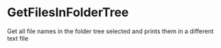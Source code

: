 # GetFilesInFolderTree
Get all file names in the folder tree selected and prints them in a different text file
